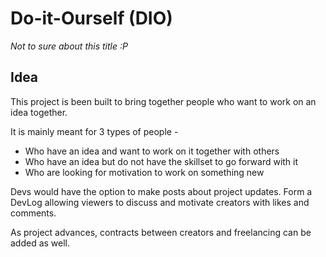 # Do-it-Ourself (DIO)
_Not to sure about this title :P_


## Idea

This project is been built to bring together people who want to work on an idea together.

It is mainly meant for 3 types of people -
- Who have an idea and want to work on it together with others
- Who have an idea but do not have the skillset to go forward with it
- Who are looking for motivation to work on something new

Devs would have the option to make posts about project updates.
Form a DevLog allowing viewers to discuss and motivate creators with likes and comments.

As project advances, contracts between creators and freelancing can be added as well.
